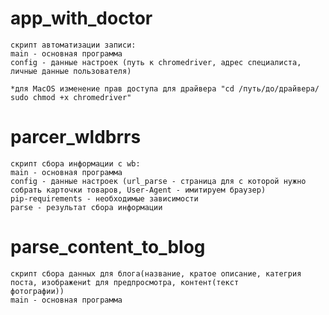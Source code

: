 app_with_doctor 
==========
	скрипт автоматизации записи:
	main - основная программа
	config - данные настроек (путь к chromedriver, адрес специалиста, личные данные пользователя)
	
	*для MacOS изменение прав доступа для драйвера "cd /путь/до/драйвера/ sudo chmod +x chromedriver"

parcer_wldbrrs
==========
	скрипт сбора информации c wb:
	main - основная программа
	config - данные настроек (url_parse - страница для с которой нужно собрать карточки товаров, User-Agent - имитируем браузер)
	pip-requirements - необходимые зависимости
	parse - результат сбора информации 


parse_content_to_blog
==========
	скрипт сбора данных для блога(название, кратое описание, категрия поста, изображениt для предпросмотра, контент(текст
	фотографии))
	main - основная программа
